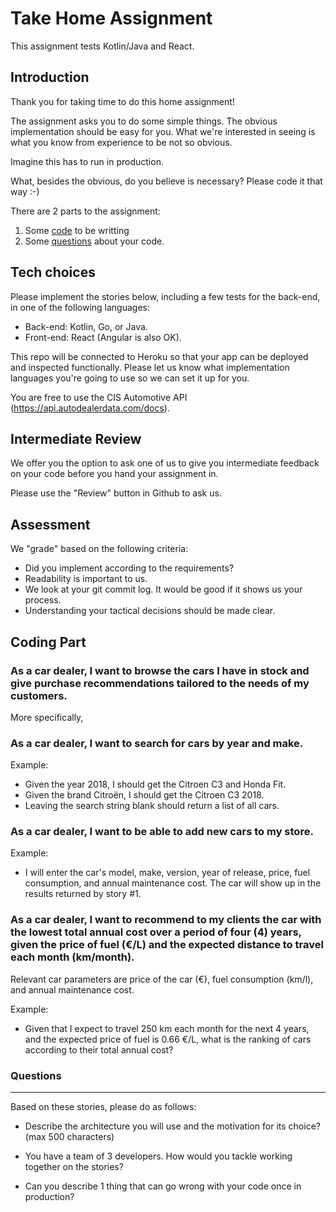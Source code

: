 # Take Home Assignment 

This assignment tests Kotlin/Java and React.

## Introduction

Thank you for taking time to do this home assignment! 

The assignment asks you to do some simple things. The obvious implementation 
should be easy for you. What we're interested in seeing is what you
know from experience to be not so obvious.

Imagine this has to run in production.

What, besides the obvious, do you believe is necessary? Please code it that way :-)

There are 2 parts to the assignment:

1) Some [code](#Coding) to be writting
2) Some [questions](#Questions) about your code.

## Tech choices

Please implement the stories below, including a few tests for the back-end, in one of the following languages: 

- Back-end: Kotlin, Go, or Java. 
- Front-end: React (Angular is also OK). 

This repo will be connected to Heroku so that your app can be deployed and inspected functionally. Please let us know what implementation languages you're going to use so we can set it up for you.

You are free to use the CIS Automotive API (https://api.autodealerdata.com/docs).

## Intermediate Review

We offer you the option to ask one of us to give you intermediate feedback on your code before you hand your assignment in.

Please use the "Review" button in Github to ask us.


## Assessment

We "grade" based on the following criteria:

* Did you implement according to the requirements?
* Readability is important to us.
* We look at your git commit log. It would be good if it shows us your process.
* Understanding your tactical decisions should be made clear.

## Coding Part

### As a car dealer, I want to browse the cars I have in stock and give purchase recommendations tailored to the needs of my customers.

More specifically,

### As a car dealer, I want to search for cars by year and make.

Example:

- Given the year 2018, I should get the Citroen C3 and Honda Fit.
- Given the brand Citroën, I should get the Citroen C3 2018.
- Leaving the search string blank should return a list of all cars.

### As a car dealer, I want to be able to add new cars to my store.

Example:

* I will enter the car's model, make, version, year of release, price, fuel consumption, and annual maintenance cost. The car will show up in the results returned by story #1.

### As a car dealer, I want to recommend to my clients the car with the lowest total annual cost over a period of four (4) years, given the price of fuel (€/L) and the expected distance to travel each month (km/month).

Relevant car parameters are price of the car (€), fuel consumption (km/l), and annual maintenance cost.

Example:

- Given that I expect to travel 250 km each month for the next 4 years, and the expected
price of fuel is 0.66 €/L, what is the ranking of cars according to their total annual cost?

### Questions
---

Based on these stories, please do as follows:

* Describe the architecture you will use and the motivation for its choice? (max 500 characters)

* You have a team of 3 developers. How would you tackle working together on the stories?

* Can you describe 1 thing that can go wrong with your code once in production?
